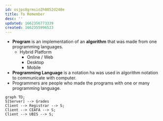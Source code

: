 ```yaml
---
id: osjps8grmsio2h8852d248e
title: To Remember
desc: ''
updated: 1662356773339
created: 1662355996523
---
```


- **Program** is an implementation of an **algorithm** that was made from one programming languages.
  - Hybrid Platform
    - Online / Web
    - Desktop
    - Mobile
- **Programming Language** is a notation ha was used in algorithm notation to communicate with computer.
- Programmers are people who made the programs with one or many programming language.

```mermaid
graph TD;
S[Server] --> Grades
Client --> Registrar --> S;
Client --> CEAFA --> S;
Client --> UBIS --> S;
```
